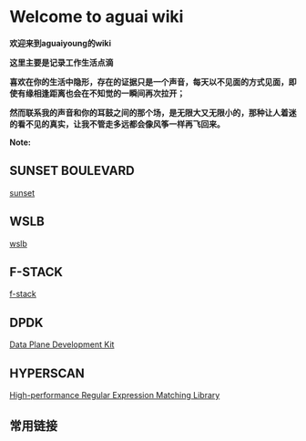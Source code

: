 # Welcome to aguai wiki

**欢迎来到aguaiyoung的wiki**

**这里主要是记录工作生活点滴**

**喜欢在你的生活中隐形，存在的证据只是一个声音，每天以不见面的方式见面，即使有缘相逢距离也会在不知觉的一瞬间再次拉开；**

**然而联系我的声音和你的耳鼓之间的那个场，是无限大又无限小的，那种让人着迷的看不见的真实，让我不管走多远都会像风筝一样再飞回来。**

**Note:**

## SUNSET BOULEVARD

[sunset](wiki/sunset.md)
## WSLB

[wslb](wiki/wslb.md)
## F-STACK

[f-stack](wiki/fstack.md)
## DPDK

[Data Plane Development Kit](wiki/dpdk.md)

## HYPERSCAN

[High-performance Regular Expression Matching Library](wiki/hyperscan.md)

## 常用链接

